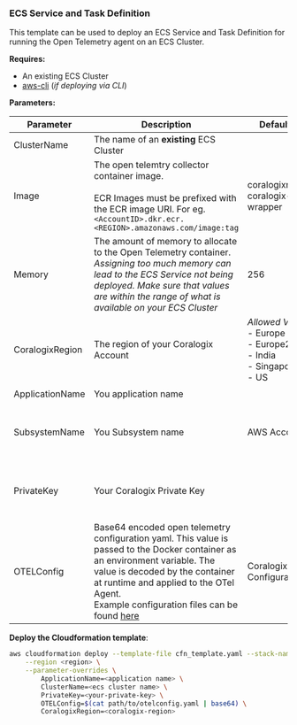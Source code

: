 ### ECS Service and Task Definition

This template can be used to deploy an ECS Service and Task Definition for running the Open Telemetry agent on an ECS Cluster.

__Requires:__

- An existing ECS Cluster
- [aws-cli]() (_if deploying via CLI_)


__Parameters:__

| Parameter | Description | Default Value | Required |
|---|---|---|---|
| ClusterName | The name of an __existing__ ECS Cluster |   | :heavy_check_mark: | 
| Image | The open telemtry collector container image.<br><br>ECR Images must be prefixed with the ECR image URI. For eg. `<AccountID>.dkr.ecr.<REGION>.amazonaws.com/image:tag` | coralogixrepo/otel-coralogix-ecs-wrapper | |
| Memory | The amount of memory to allocate to the Open Telemetry container.<br>_Assigning too much memory can lead to the ECS Service not being deployed. Make sure that values are within the range of what is available on your ECS Cluster_ | 256 | |
| CoralogixRegion | The region of your Coralogix Account | _Allowed Values:_<br>- Europe<br>- Europe2<br>- India<br>- Singapore<br>- US | :heavy_check_mark: |
| ApplicationName | You application name |  | :heavy_check_mark: |
| SubsystemName | You Subsystem name | AWS Account ID | __Required__ when using the default  _OTELConfig_ paramter. |
| PrivateKey | Your Coralogix Private Key | | __Required__ when using the default  _OTELConfig_ paramter. |
| OTELConfig | Base64 encoded open telemetry configuration yaml. This value is passed to the Docker container as an environment variable. The value is decoded by the container at runtime and applied to the OTel Agent.<br>Example configuration files can be found [here](https://github.com/coralogix/telemetry-shippers/blob/master/otel-agent/ecs-ec2/config.yaml) | Coralogix Default Configuration ||


__Deploy the Cloudformation template__:

```sh
aws cloudformation deploy --template-file cfn_template.yaml --stack-name cds-68 \
    --region <region> \
    --parameter-overrides \
        ApplicationName=<application name> \
        ClusterName=<ecs cluster name> \
        PrivateKey=<your-private-key> \
        OTELConfig=$(cat path/to/otelconfig.yaml | base64) \
        CoralogixRegion=<coralogix-region>
```